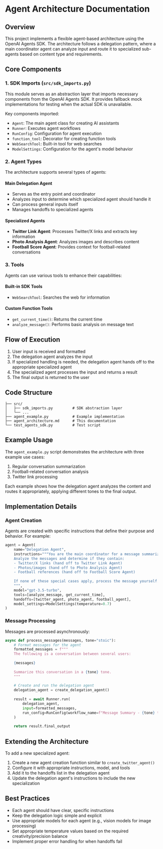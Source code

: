 # Agent Architecture Documentation

## Overview

This project implements a flexible agent-based architecture using the OpenAI Agents SDK. The architecture follows a delegation pattern, where a main coordinator agent can analyze input and route it to specialized sub-agents based on content type and requirements.

## Core Components

### 1. SDK Imports (`src/sdk_imports.py`)

This module serves as an abstraction layer that imports necessary components from the OpenAI Agents SDK. It provides fallback mock implementations for testing when the actual SDK is unavailable.

Key components imported:
- `Agent`: The main agent class for creating AI assistants
- `Runner`: Executes agent workflows
- `RunConfig`: Configuration for agent execution
- `function_tool`: Decorator for creating function tools
- `WebSearchTool`: Built-in tool for web searches
- `ModelSettings`: Configuration for the agent's model behavior

### 2. Agent Types

The architecture supports several types of agents:

#### Main Delegation Agent
- Serves as the entry point and coordinator
- Analyzes input to determine which specialized agent should handle it
- Can process general inputs itself
- Manages handoffs to specialized agents

#### Specialized Agents
- **Twitter Link Agent**: Processes Twitter/X links and extracts key information
- **Photo Analysis Agent**: Analyzes images and describes content
- **Football Score Agent**: Provides context for football-related conversations

### 3. Tools

Agents can use various tools to enhance their capabilities:

#### Built-in SDK Tools
- `WebSearchTool`: Searches the web for information

#### Custom Function Tools
- `get_current_time()`: Returns the current time
- `analyze_message()`: Performs basic analysis on message text

## Flow of Execution

1. User input is received and formatted
2. The delegation agent analyzes the input
3. If specialized handling is needed, the delegation agent hands off to the appropriate specialized agent
4. The specialized agent processes the input and returns a result
5. The final output is returned to the user

## Code Structure

```
├── src/
│   ├── sdk_imports.py         # SDK abstraction layer
│   └── ...
├── agent_example.py           # Example implementation
├── agent_architecture.md      # This documentation
└── test_agents_sdk.py         # Test script
```

## Example Usage

The `agent_example.py` script demonstrates the architecture with three example use cases:

1. Regular conversation summarization
2. Football-related conversation analysis
3. Twitter link processing

Each example shows how the delegation agent analyzes the content and routes it appropriately, applying different tones to the final output.

## Implementation Details

### Agent Creation

Agents are created with specific instructions that define their purpose and behavior. For example:

```python
agent = Agent(
    name="Delegation Agent",
    instructions="""You are the main coordinator for a message summarization system.
    Analyze the messages and determine if they contain:
    - Twitter/X links (hand off to Twitter Link Agent)
    - Photos/images (hand off to Photo Analysis Agent)
    - Football references (hand off to Football Score Agent)
    
    If none of these special cases apply, process the message yourself...
    """,
    model="gpt-3.5-turbo",
    tools=[analyze_message, get_current_time],
    handoffs=[twitter_agent, photo_agent, football_agent],
    model_settings=ModelSettings(temperature=0.7)
)
```

### Message Processing

Messages are processed asynchronously:

```python
async def process_messages(messages, tone="stoic"):
    # Format messages for the agent
    formatted_messages = f"""
    The following is a conversation between several users:
    
    {messages}
    
    Summarize this conversation in a {tone} tone.
    """
    
    # Create and run the delegation agent
    delegation_agent = create_delegation_agent()
    
    result = await Runner.run(
        delegation_agent,
        input=formatted_messages,
        run_config=RunConfig(workflow_name=f"Message Summary - {tone} tone")
    )
    
    return result.final_output
```

## Extending the Architecture

To add a new specialized agent:

1. Create a new agent creation function similar to `create_twitter_agent()`
2. Configure it with appropriate instructions, model, and tools
3. Add it to the handoffs list in the delegation agent
4. Update the delegation agent's instructions to include the new specialization

## Best Practices

- Each agent should have clear, specific instructions
- Keep the delegation logic simple and explicit
- Use appropriate models for each agent (e.g., vision models for image processing)
- Set appropriate temperature values based on the required creativity/precision balance
- Implement proper error handling for when handoffs fail 